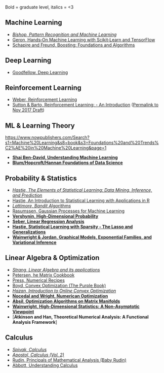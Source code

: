 Bold = graduate level, italics = <3

## Machine Learning
* [_Bishop, Pattern Recognition and Machine Learning_](http://users.isr.ist.utl.pt/~wurmd/Livros/school/Bishop%20-%20Pattern%20Recognition%20And%20Machine%20Learning%20-%20Springer%20%202006.pdf)
* [Geron, Hands‑On Machine Learning with Scikit‑Learn and TensorFlow](http://index-of.es/Varios-2/Hands%20on%20Machine%20Learning%20with%20Scikit%20Learn%20and%20Tensorflow.pdf)
* [Schapire and Freund, Boosting: Foundations and Algorithms]()

## Deep Learning
* [Goodfellow, Deep Learning](https://www.deeplearningbook.org/)

## Reinforcement Learning
* [Weber, Reinforcement Learning](https://www.intechopen.com/books/reinforcement_learning)
* [Sutton & Barto, Reinforcement Learning: - An Introduction](http://incompleteideas.net/book/the-book-2nd.html) ([Permalink to Nov 2017 Draft](https://perma.cc/83ER-64M3))

## ML & Learning Theory
https://www.nowpublishers.com/Search?s1=Machine%20Learning&s8=book&s3=Foundations%20and%20Trends%C2%AE%20in%20Machine%20Learning&page=1
* [**Shai Ben-David, Understanding Machine Learning**]()
* [**Blum/Hopcroft/Hannan Foundations of Data Science**]()

## Probability & Statistics

* [_Hastie, The Elements of Statistical Learning: Data Mining, Inference, and Prediction_](https://web.stanford.edu/~hastie/ElemStatLearn/)
* [Hastie, An Introduction to Statistical Learning with Applications in R](https://www-bcf.usc.edu/~gareth/ISL/)
* [_Lattimore, Bandit Algorithms_](https://tor-lattimore.com/downloads/book/book.pdf)
* [Rasumssen, Gaussian Processes for Machine Learning](http://www.gaussianprocess.org/gpml/chapters/)
* [**Vershynin, High-Dimensional Probability**]()
* [**Seber, Linear Regression Analysis**](https://www.amazon.com/Linear-Regression-Analysis-George-Seber/dp/0471415405)
* [**Hastie, Statistical Learning with Sparsity - The Lasso and Generalizations**](https://web.stanford.edu/~hastie/StatLearnSparsity_files/SLS_corrected_1.4.16.pdf)
* [**Wainwright & Jordan, Graphical Models, Exponential Families, and Variational Inference**]()

## Linear Algebra & Optimization

* [_Strang, Linear Algebra and its applications_](http://www.math.hcmus.edu.vn/~bxthang/Linear%20algebra%20and%20its%20applications.pdf)
* [Petersen, he Matrix Cookbook](https://www.math.uwaterloo.ca/~hwolkowi/matrixcookbook.pdf)
* [Press, Numerical Recipes](https://e-maxx.ru/bookz/files/numerical_recipes.pdf)
* [Boyd, Convex Optimization (The Purple Book)](https://web.stanford.edu/~boyd/cvxbook/bv_cvxbook.pdf)
* [_Hazan, Introduction to Online Convex Optimization_](https://ocobook.cs.princeton.edu/OCObook.pdf)
* [**Nocedal and Wright, Numerican Optimization**]()
* [**Absil, Optimization Algorithms on Matrix Manifolds**](http://www.eeci-institute.eu/GSC2011/Photos-EECI/EECI-GSC-2011-M5/book_AMS.pdf)
* [**Wainwright, High-Dimensional Statistics: A Non-Asymptotic Viewpoint**]()
* [**Atkinson and Han, Theoretical Numerical Analysis: A Functional Analysis Framework**]

## Calculus

* [_Spivak, Calculus_](https://notendur.hi.is/mbh6/html/_downloads/Calculus%20-%20Michael%20Spivak.pdf)
* [_Apostol, Calculus (Vol. 2)_](https://www.spps.org/cms/lib/MN01910242/Centricity/Domain/860/%20CalculusTextbook.pdf)
* [Rudin, Principals of Mathematical Analysis (Baby Rudin)](https://notendur.hi.is/vae11/%C3%9Eekking/principles_of_mathematical_analysis_walter_rudin.pdf)
* [Abbott, Understanding Calculus](https://www.amazon.com/dp/0387950605/)
